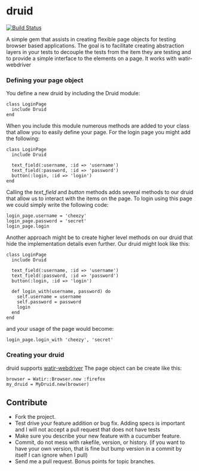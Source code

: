 # druid
[![Build Status](https://travis-ci.org/timsheng/druid.png)](https://travis-ci.org/timsheng)


A simple gem that assists in creating flexible page objects for testing browser based applications.  The goal is to facilitate creating abstraction layers in your tests to decouple the tests from the item they are testing and to provide a simple interface to the elements on a page.  It works with watir-webdriver

### Defining your page object

You define a new druid by including the Druid module:

    class LoginPage
      include Druid
    end

When you include this module numerous methods are added to your class that allow you to easily define your page.  For the login page you might add the following:

    class LoginPage
      include Druid

      text_field(:username, :id => 'username')
      text_field(:password, :id => 'password')
      button(:login, :id => 'login')
    end

Calling the _text_field_ and _button_ methods adds several methods to our druid that allow us to interact with the items on the page.  To login using this page we could simply write the following code:

    login_page.username = 'cheezy'
    login_page.password = 'secret'
    login_page.login

Another approach might be to create higher level methods on our druid that hide the implementation details even further.  Our druid might look like this:

    class LoginPage
      include Druid

      text_field(:username, :id => 'username')
      text_field(:password, :id => 'password')
      button(:login, :id => 'login')

      def login_with(username, password) do
        self.username = username
        self.password = password
        login
      end
    end

and your usage of the page would become:

    login_page.login_with 'cheezy', 'secret'

### Creating your druid
druid supports [watir-webdriver](https://github.com/jarib/watir-webdriver)
The page object can be create like this:

    browser = Watir::Browser.new :firefox
    my_druid = MyDruid.new(browser)




## Contribute

* Fork the project.
* Test drive your feature addition or bug fix.  Adding specs is important and I will not accept a pull request that does not have tests
* Make sure you describe your new feature with a cucumber feature.
* Commit, do not mess with rakefile, version, or history.
  (if you want to have your own version, that is fine but bump version in a commit by itself I can ignore when I pull)
* Send me a pull request. Bonus points for topic branches.
